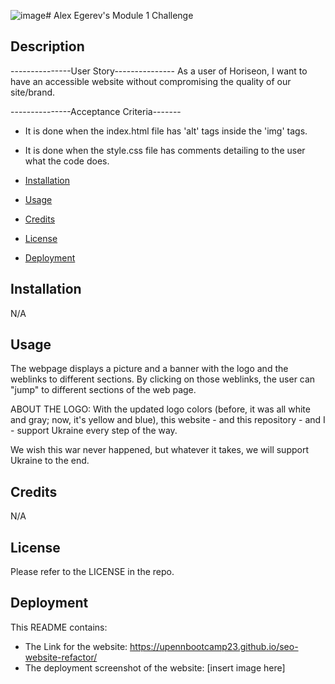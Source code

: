 ![image](https://github.com/upennbootcamp23/seo-website-refactor/assets/143010411/5e23b13f-a2ed-4ce9-8f4b-44461e6eff75)# Alex Egerev's Module 1 Challenge

## Description

---------------User Story---------------
As a user of Horiseon, I want to have an accessible website without compromising the quality of our site/brand.

---------------Acceptance Criteria-------
- It is done when the index.html file has 'alt' tags inside the 'img' tags.
- It is done when the style.css file has comments detailing to the user what the code does. 


- [Installation](#installation)
- [Usage](#usage)
- [Credits](#credits)
- [License](#license)
- [Deployment](#deployment)

## Installation

N/A

## Usage

The webpage displays a picture and a banner with the logo and the weblinks to different sections. By clicking on those weblinks, the user can "jump" to different sections of the web page.

ABOUT THE LOGO: With the updated logo colors (before, it was all white and gray; now, it's yellow and blue), this website - and this repository - and I - support Ukraine every step of the way. 

We wish this war never happened, but whatever it takes, we will support Ukraine to the end.

## Credits

N/A

## License

Please refer to the LICENSE in the repo.

## Deployment
This README contains:
- The Link for the website: https://upennbootcamp23.github.io/seo-website-refactor/
- The deployment screenshot of the website: [insert image here]

